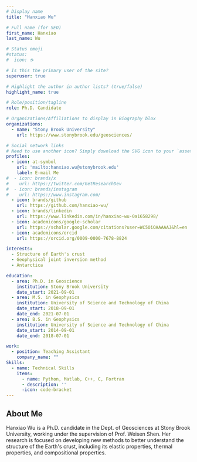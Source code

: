 ```yaml
---
# Display name
title: "Hanxiao Wu"

# Full name (for SEO)
first_name: Hanxiao
last_name: Wu

# Status emoji
#status:
#  icon: ☕️

# Is this the primary user of the site?
superuser: true

# Highlight the author in author lists? (true/false)
highlight_name: true

# Role/position/tagline
role: Ph.D. Candidate

# Organizations/Affiliations to display in Biography blox
organizations:
  - name: "Stony Brook University"
    url: https://www.stonybrook.edu/geosciences/

# Social network links
# Need to use another icon? Simply download the SVG icon to your `assets/media/icons/` folder.
profiles:
  - icon: at-symbol
    url: 'mailto:hanxiao.wu@stonybrook.edu'
    label: E-mail Me
#  - icon: brands/x
#    url: https://twitter.com/GetResearchDev
#  - icon: brands/instagram
#    url: https://www.instagram.com/
  - icon: brands/github
    url: https://github.com/hanxiao-wu/
  - icon: brands/linkedin
    url: https://www.linkedin.com/in/hanxiao-wu-0a1658298/
  - icon: academicons/google-scholar
    url: https://scholar.google.com/citations?user=WC5OiOAAAAAJ&hl=en
  - icon: academicons/orcid
    url: https://orcid.org/0009-0000-7678-8824

interests:
  - Structure of Earth's crust
  - Geophysical joint inversion method
  - Antarctica

education:
  - area: Ph.D. in Geoscience
    institution: Stony Brook University
    date_start: 2021-09-01
  - area: M.S. in Geophysics
    institution: University of Science and Technology of China
    date_start: 2018-09-01
    date_end: 2021-07-01
  - area: B.S. in Geophysics
    institution: University of Science and Technology of China
    date_start: 2014-09-01
    date_end: 2018-07-01

work:
  - position: Teaching Assistant
    company_name: ""
Skills:
  - name: Technical Skills
    items:
      - name: Python, Matlab, C++, C, Fortran
      - description: ''
      -icon: code-bracket
---
```


## About Me
Hanxiao Wu is a Ph.D. candidate in the Dept. of Geosciences at Stony Brook University, working under the supervision of Prof. Weisen Shen. Her research is focused on developing new methods to better understand the structure of the Earth's crust, including its elastic properties, thermal properties, and compositional properties. 
